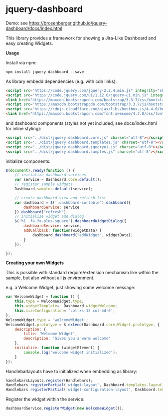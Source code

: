 # jquery-dashboard

Demo: see https://brosenberger.github.io/jquery-dashboard/docs/index.html

This library provides a framework for showing a Jira-Like Dashboard and easy creating Widgets.

**Usage**

Install via npm:
```js
npm install jquery-dashboard --save
```

As library embedd dependencies (e.g. with cdn links):

```html
<script src="https://code.jquery.com/jquery-2.2.4.min.js" integrity="sha256-BbhdlvQf/xTY9gja0Dq3HiwQF8LaCRTXxZKRutelT44=" crossorigin="anonymous"></script>
<script src="https://code.jquery.com/ui/1.12.0/jquery-ui.min.js" integrity="sha256-eGE6blurk5sHj+rmkfsGYeKyZx3M4bG+ZlFyA7Kns7E=" crossorigin="anonymous"></script>
<link href="https://maxcdn.bootstrapcdn.com/bootstrap/3.3.7/css/bootstrap.min.css" rel="stylesheet" integrity="sha384-BVYiiSIFeK1dGmJRAkycuHAHRg32OmUcww7on3RYdg4Va+PmSTsz/K68vbdEjh4u" crossorigin="anonymous">
<script src="https://maxcdn.bootstrapcdn.com/bootstrap/3.3.7/js/bootstrap.min.js" integrity="sha384-Tc5IQib027qvyjSMfHjOMaLkfuWVxZxUPnCJA7l2mCWNIpG9mGCD8wGNIcPD7Txa" crossorigin="anonymous"></script>
<script src="https://cdnjs.cloudflare.com/ajax/libs/bootbox.js/4.4.0/bootbox.min.js"></script>
<link href="https://maxcdn.bootstrapcdn.com/font-awesome/4.7.0/css/font-awesome.min.css" rel="stylesheet" integrity="sha384-wvfXpqpZZVQGK6TAh5PVlGOfQNHSoD2xbE+QkPxCAFlNEevoEH3Sl0sibVcOQVnN" crossorigin="anonymous">
```

and dashboard components (styles not yet included, see docs/index.html for inline styling):

```html
<script src="../dist/jquery.dashboard.core.js" charset="utf-8"></script>
<script src="../dist/jquery.dashboard.templates.js" charset="utf-8"></script>
<script src="../dist/jquery.dashboard.jqueryui.js" charset="utf-8"></script>
<script src="../dist/jquery.dashboard.samples.js" charset="utf-8"></script>
```

initialize components:

```js
$(document).ready(function () {
    // initialize dashboard services
    var service = Dashboard.core.default();
    // register sample widgets
    Dashboard.samples.default(service);

    // create dashboard view and refresh list
    var dashboard = $('.dashboard-sortable').dashboard({
        dashboardService: service
    }).dashboard("refresh");
    // initialize widget add dialog
    $('h1 .fa.fa-plus-square').dashboardWidgetDialog({
        dashboardService: service,
        addCallback: function(widgetData) {
            dashboard.dashboard("addWidget", widgetData);
        }
    });

});
```

**Creating your own Widgets**

This is possible with standard require/extension mechanism like within the sample, but also without all js environment.

e.g. a Welcome Widget, just showing some welcome message:

```js
var WelcomeWidget = function () {
    this.type = WelcomeWidget.type;
    this.widgetTemplate=  Dashboard.widgetWelcome;
    this.sizeConfiguration= 'col-xs-12 col-md-6';
};
WelcomeWidget.type = 'welcomeWidget';
WelcomeWidget.prototype = $.extend(Dashboard.core.Widget.prototype, {
    description: {
        title: 'Welcome Widget',
        description: 'Gives you a warm welcome'
    },
    initialize: function (widgetElement) {
        console.log('welcome widget initialized');
    }
});
```

Handlebarlayouts have to initialized when embedding as library:
```js
handlebarsLayouts.register(Handlebars);
Handlebars.registerPartial('widget-layout', Dashboard.templates.layout);
Handlebars.registerPartial('widget-configuration-layout', Dashboard.templates.configurationLayout);
```

Register the widget within the service: 
```js
dashboardService.registerWidget(new WelcomeWidget());
```